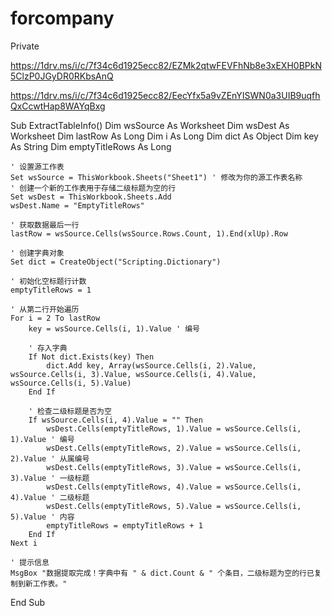 # forcompany
Private

https://1drv.ms/i/c/7f34c6d1925ecc82/EZMk2qtwFEVFhNb8e3xEXH0BPkN5ClzP0JGyDR0RKbsAnQ

https://1drv.ms/i/c/7f34c6d1925ecc82/EecYfx5a9vZEnYISWN0a3UIB9uqfhQxCcwtHap8WAYqBxg


Sub ExtractTableInfo()
    Dim wsSource As Worksheet
    Dim wsDest As Worksheet
    Dim lastRow As Long
    Dim i As Long
    Dim dict As Object
    Dim key As String
    Dim emptyTitleRows As Long

    ' 设置源工作表
    Set wsSource = ThisWorkbook.Sheets("Sheet1") ' 修改为你的源工作表名称
    ' 创建一个新的工作表用于存储二级标题为空的行
    Set wsDest = ThisWorkbook.Sheets.Add
    wsDest.Name = "EmptyTitleRows"
    
    ' 获取数据最后一行
    lastRow = wsSource.Cells(wsSource.Rows.Count, 1).End(xlUp).Row
    
    ' 创建字典对象
    Set dict = CreateObject("Scripting.Dictionary")
    
    ' 初始化空标题行计数
    emptyTitleRows = 1
    
    ' 从第二行开始遍历
    For i = 2 To lastRow
        key = wsSource.Cells(i, 1).Value ' 编号
        
        ' 存入字典
        If Not dict.Exists(key) Then
            dict.Add key, Array(wsSource.Cells(i, 2).Value, wsSource.Cells(i, 3).Value, wsSource.Cells(i, 4).Value, wsSource.Cells(i, 5).Value)
        End If
        
        ' 检查二级标题是否为空
        If wsSource.Cells(i, 4).Value = "" Then
            wsDest.Cells(emptyTitleRows, 1).Value = wsSource.Cells(i, 1).Value ' 编号
            wsDest.Cells(emptyTitleRows, 2).Value = wsSource.Cells(i, 2).Value ' 从属编号
            wsDest.Cells(emptyTitleRows, 3).Value = wsSource.Cells(i, 3).Value ' 一级标题
            wsDest.Cells(emptyTitleRows, 4).Value = wsSource.Cells(i, 4).Value ' 二级标题
            wsDest.Cells(emptyTitleRows, 5).Value = wsSource.Cells(i, 5).Value ' 内容
            emptyTitleRows = emptyTitleRows + 1
        End If
    Next i
    
    ' 提示信息
    MsgBox "数据提取完成！字典中有 " & dict.Count & " 个条目，二级标题为空的行已复制到新工作表。"
End Sub
